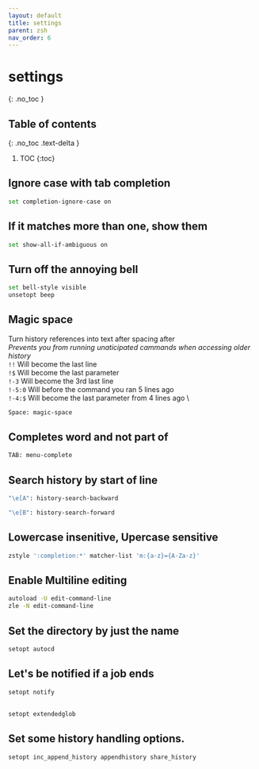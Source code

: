 ```yaml
---
layout: default
title: settings
parent: zsh
nav_order: 6
---
```


# settings
{: .no_toc }

## Table of contents
{: .no_toc .text-delta }

1. TOC
{:toc}

## Ignore case with tab completion
```bash
set completion-ignore-case on
```


## If it matches more than one, show them
```bash
set show-all-if-ambiguous on
```


## Turn off the annoying bell
```bash
set bell-style visible
unsetopt beep
``` 

## Magic space
Turn history references into text after spacing after\
*Prevents you from running unaticipated cammands when accessing older history* \
`!!` Will become the last line \
`!$` Will become the last parameter \
`!-3` Will become the 3rd last line \
`!-5:0` Will before the command you ran 5 lines ago \
`!-4:$` Will become the last parameter from 4 lines ago \
```bash
Space: magic-space
```


## Completes word and not part of
```bash
TAB: menu-complete
```


## Search history by start of line
```bash
"\e[A": history-search-backward
```

```bash
"\e[B": history-search-forward
```

## Lowercase insenitive, Upercase sensitive
```bash
zstyle ':completion:*' matcher-list 'm:{a-z}={A-Za-z}'
```

## Enable Multiline editing
```bash
autoload -U edit-command-line
zle -N edit-command-line
```

## Set the directory by just the name
```bash
setopt autocd
```

## Let's be notified if a job ends
```bash
setopt notify
```

## 
```bash
setopt extendedglob
```

## Set some history handling options.
```bash
setopt inc_append_history appendhistory share_history
```

